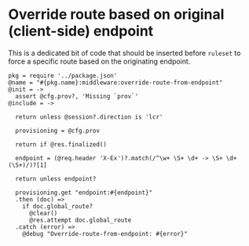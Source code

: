 Override route based on original (client-side) endpoint
=======================================================

This is a dedicated bit of code that should be inserted before `ruleset` to force a specific route based on the originating endpoint.

    pkg = require '../package.json'
    @name = "#{pkg.name}:middleware:override-route-from-endpoint"
    @init = ->
      assert @cfg.prov?, 'Missing `prov`'
    @include = ->

      return unless @session?.direction is 'lcr'

      provisioning = @cfg.prov

      return if @res.finalized()

      endpoint = (@req.header 'X-Ex')?.match(/^\w+ \S+ \d+ -> \S+ \d+ (\S+)/)?[1]

      return unless endpoint?

      provisioning.get "endpoint:#{endpoint}"
      .then (doc) =>
        if doc.global_route?
          @clear()
          @res.attempt doc.global_route
      .catch (error) =>
        @debug "Override-route-from-endpoint: #{error}"
